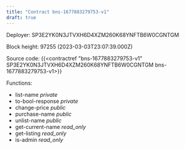 ```yaml
---
title: "Contract bns-1677883279753-v1"
draft: true
---
```

Deployer: SP3E2YK0N3JTVXH6D4XZM260K68YNFTB6W0CGNTGM


 



Block height: 97255 (2023-03-03T23:07:39.000Z)

Source code: {{<contractref "bns-1677883279753-v1" SP3E2YK0N3JTVXH6D4XZM260K68YNFTB6W0CGNTGM bns-1677883279753-v1>}}

Functions:

* list-name _private_
* to-bool-response _private_
* change-price _public_
* purchase-name _public_
* unlist-name _public_
* get-current-name _read_only_
* get-listing _read_only_
* is-admin _read_only_
